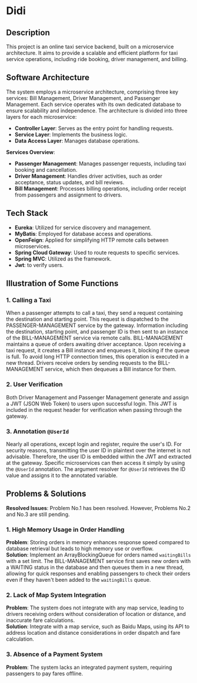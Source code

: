 
# Didi

## Description

This project is an online taxi service backend, built on a microservice architecture. It aims to provide a scalable and efficient platform for taxi service operations, including ride booking, driver management, and billing.

## Software Architecture

The system employs a microservice architecture, comprising three key services: Bill Management, Driver Management, and Passenger Management. Each service operates with its own dedicated database to ensure scalability and independence. The architecture is divided into three layers for each microservice: 

- **Controller Layer**: Serves as the entry point for handling requests.
- **Service Layer**: Implements the business logic.
- **Data Access Layer**: Manages database operations.

**Services Overview**:

- **Passenger Management**: Manages passenger requests, including taxi booking and cancellation.
- **Driver Management**: Handles driver activities, such as order acceptance, status updates, and bill reviews.
- **Bill Management**: Processes billing operations, including order receipt from passengers and assignment to drivers.

## Tech Stack

- **Eureka**: Utilized for service discovery and management.
- **MyBatis**: Employed for database access and operations.
- **OpenFeign**: Applied for simplifying HTTP remote calls between microservices.
- **Spring Cloud Gateway**: Used to route requests to specific services.
- **Spring MVC**: Utilized as the framework.
- **Jwt**: to verify users.

## Illustration of Some Functions

### 1. Calling a Taxi
When a passenger attempts to call a taxi, they send a request containing the destination and starting point. This request is dispatched to the PASSENGER-MANAGEMENT service by the gateway. Information including the destination, starting point, and passenger ID is then sent to an instance of the BILL-MANAGEMENT service via remote calls. BILL-MANAGEMENT maintains a queue of orders awaiting driver acceptance. Upon receiving a taxi request, it creates a Bill instance and enqueues it, blocking if the queue is full. To avoid long HTTP connection times, this operation is executed in a new thread. Drivers receive orders by sending requests to the BILL-MANAGEMENT service, which then dequeues a Bill instance for them.

### 2. User Verification
Both Driver Management and Passenger Management generate and assign a JWT (JSON Web Token) to users upon successful login. This JWT is included in the request header for verification when passing through the gateway.

### 3. Annotation `@UserId`
Nearly all operations, except login and register, require the user's ID. For security reasons, transmitting the user ID in plaintext over the internet is not advisable. Therefore, the user ID is embedded within the JWT and extracted at the gateway. Specific microservices can then access it simply by using the `@UserId` annotation. The argument resolver for `@UserId` retrieves the ID value and assigns it to the annotated variable.

## Problems & Solutions

**Resolved Issues**: Problem No.1 has been resolved. However, Problems No.2 and No.3 are still pending.

### 1. High Memory Usage in Order Handling

**Problem**: Storing orders in memory enhances response speed compared to database retrieval but leads to high memory use or overflow.  
**Solution**: Implement an ArrayBlockingQueue for orders named `waitingBills` with a set limit. The BILL-MANAGEMENT service first saves new orders with a WAITING status in the database and then queues them in a new thread, allowing for quick responses and enabling passengers to check their orders even if they haven't been added to the `waitingBills` queue.

### 2. Lack of Map System Integration

**Problem**: The system does not integrate with any map service, leading to drivers receiving orders without consideration of location or distance, and inaccurate fare calculations.  
**Solution**: Integrate with a map service, such as Baidu Maps, using its API to address location and distance considerations in order dispatch and fare calculation.

### 3. Absence of a Payment System

**Problem**: The system lacks an integrated payment system, requiring passengers to pay fares offline.
